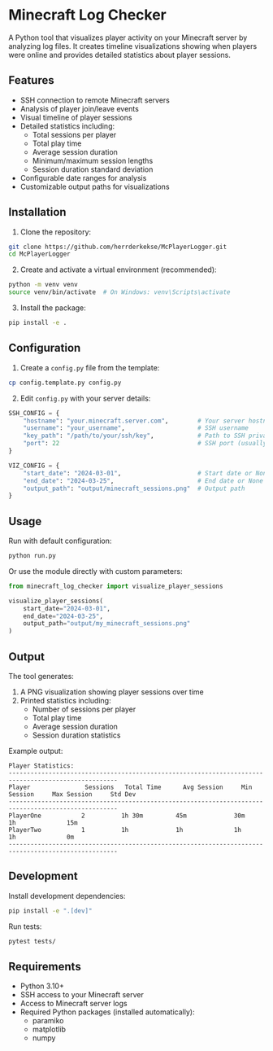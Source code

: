 # Minecraft Log Checker

A Python tool that visualizes player activity on your Minecraft server by analyzing log files. It creates timeline visualizations showing when players were online and provides detailed statistics about player sessions.

## Features

- SSH connection to remote Minecraft servers
- Analysis of player join/leave events
- Visual timeline of player sessions
- Detailed statistics including:
  - Total sessions per player
  - Total play time
  - Average session duration
  - Minimum/maximum session lengths
  - Session duration standard deviation
- Configurable date ranges for analysis
- Customizable output paths for visualizations

## Installation

1. Clone the repository:
```bash
git clone https://github.com/herrderkekse/McPlayerLogger.git
cd McPlayerLogger
```

2. Create and activate a virtual environment (recommended):
```bash
python -m venv venv
source venv/bin/activate  # On Windows: venv\Scripts\activate
```

3. Install the package:
```bash
pip install -e .
```

## Configuration

1. Create a `config.py` file from the template:
```bash
cp config.template.py config.py
```

2. Edit `config.py` with your server details:
```python
SSH_CONFIG = {
    "hostname": "your.minecraft.server.com",        # Your server hostname/IP
    "username": "your_username",                    # SSH username
    "key_path": "/path/to/your/ssh/key",            # Path to SSH private key
    "port": 22                                      # SSH port (usually 22)
}

VIZ_CONFIG = {
    "start_date": "2024-03-01",                     # Start date or None
    "end_date": "2024-03-25",                       # End date or None
    "output_path": "output/minecraft_sessions.png"  # Output path
}
```

## Usage

Run with default configuration:
```bash
python run.py
```

Or use the module directly with custom parameters:
```python
from minecraft_log_checker import visualize_player_sessions

visualize_player_sessions(
    start_date="2024-03-01",
    end_date="2024-03-25",
    output_path="output/my_minecraft_sessions.png"
)
```

## Output

The tool generates:
1. A PNG visualization showing player sessions over time
2. Printed statistics including:
   - Number of sessions per player
   - Total play time
   - Average session duration
   - Session duration statistics

Example output:
```
Player Statistics:
----------------------------------------------------------------------------------------------------
Player               Sessions   Total Time      Avg Session     Min Session     Max Session     Std Dev
----------------------------------------------------------------------------------------------------
PlayerOne           2          1h 30m         45m             30m             1h              15m
PlayerTwo           1          1h             1h              1h              1h              0m
----------------------------------------------------------------------------------------------------
```

## Development

Install development dependencies:
```bash
pip install -e ".[dev]"
```

Run tests:
```bash
pytest tests/
```

## Requirements

- Python 3.10+
- SSH access to your Minecraft server
- Access to Minecraft server logs
- Required Python packages (installed automatically):
  - paramiko
  - matplotlib
  - numpy
